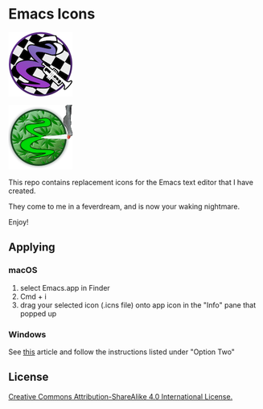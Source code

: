 # Emacs Icons

![emacs logo with checkered background, a hat, and a trumpet](skamacs/images/Skamacs_128.png)

![a green emacs logo smoking a low-res blunt with weed leaves behind the 'E'](weedmacs/images/Weedmacs_Circle_128.png)

This repo contains replacement icons for the Emacs text editor that I have created. 

They come to me in a feverdream, and is now your waking nightmare.

Enjoy!

## Applying

### macOS

1. select Emacs.app in Finder
2. Cmd + i
3. drag your selected icon (.icns file) onto app icon in the "Info" pane that popped up

### Windows

See [this](https://www.techjunkie.com/change-icon-program/) article and follow the instructions listed under "Option Two"


## License

[Creative Commons Attribution-ShareAlike 4.0 International License.](http://creativecommons.org/licenses/by-sa/4.0/)
